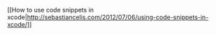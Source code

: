 [[How to use code snippets in xcode|http://sebastiancelis.com/2012/07/06/using-code-snippets-in-xcode/]]
